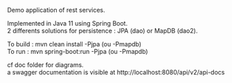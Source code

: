 Demo application of rest services. 

Implemented in Java 11 using Spring Boot.\
2 differents solutions for persistence : JPA (dao) or MapDB (dao2).

To build : mvn clean install -Pjpa (ou -Pmapdb)\
To run :  mvn spring-boot:run -Pjpa (ou -Pmapdb)

cf doc folder for diagrams.\
a swagger documentation is visible at http://localhost:8080/api/v2/api-docs
